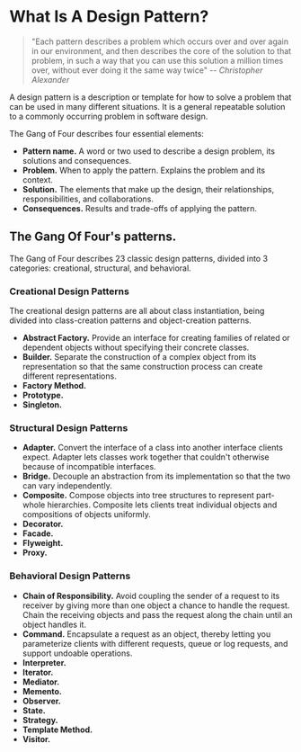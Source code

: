 # What Is A Design Pattern?


> "Each pattern describes a problem which occurs over
and over again in our environment, and then describes the core of the solution
to that problem, in such a way that you can use this solution a million times
over, without ever doing it the same way twice"
>  -- <cite>Christopher Alexander</cite>

A design pattern is a description or template for how to solve a problem that can be used in many different situations. It is a general repeatable solution to a commonly occurring problem in software design.

The Gang of Four describes four essential elements:

* **Pattern name.** A word or two used to describe a design problem, its solutions and consequences.
* **Problem.** When to apply the pattern. Explains the problem and its context.
* **Solution.** The elements that make up the design, their relationships, responsibilities, and collaborations.
* **Consequences.** Results and trade-offs of applying the pattern.

## The Gang Of Four's patterns.

The Gang of Four describes 23 classic design patterns, divided into 3 categories: creational, structural, and behavioral.

### Creational Design Patterns

The creational design patterns are all about class instantiation, being divided into class-creation patterns and object-creation patterns.

* **Abstract Factory.** Provide an interface for creating families of related or dependent objects without specifying their concrete classes.
* **Builder.** Separate the construction of a complex object from its representation so that the same construction process can create different representations. 
* **Factory Method.**
* **Prototype.**
* **Singleton.**

### Structural Design Patterns

* **Adapter.** Convert the interface of a class into another interface clients expect. Adapter lets classes work together that couldn't otherwise because of incompatible interfaces. 
* **Bridge.** Decouple an abstraction from its implementation so that the two can vary independently.
* **Composite.** Compose objects into tree structures to represent part-whole hierarchies. Composite lets clients treat individual objects and compositions of objects uniformly.
* **Decorator.**
* **Facade.**
* **Flyweight.**
* **Proxy.**

### Behavioral Design Patterns

* **Chain of Responsibility.** Avoid coupling the sender of a request to its receiver by giving more than one object a chance to handle the request. Chain the receiving objects and pass the request along the chain until an object handles it. 
* **Command.** Encapsulate a request as an object, thereby letting you parameterize clients with different requests, queue or log requests, and support undoable operations. 
* **Interpreter.**
* **Iterator.**
* **Mediator.**
* **Memento.**
* **Observer.**
* **State.**
* **Strategy.**
* **Template Method.**
* **Visitor.**


